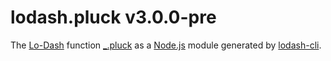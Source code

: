 # lodash.pluck v3.0.0-pre

The [Lo-Dash](https://lodash.com/) function [_.pluck](http://lodash.com/docs#pluck) as a [Node.js](http://nodejs.org/) module generated by [lodash-cli](https://www.npmjs.com/package/lodash-cli).
